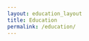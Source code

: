 ```yaml
---
layout: education_layout
title: Education
permalink: /education/
---
```


<!-- ## Masters Degree at the University of Washington in Computer Science

**Focus in:** Machine Learning

**Research:** Interactive Natural Language Processing

**Relevant Coursework**

Computer Vision, Compilers

## Bachelors Degree at the University of Washington in Computer Science

### Specialization: Data Science

**GPA**: 3.89/4.00

**Honors:** Magna Cum Laude

**Dean's List:** 2014-2018

**Relevant Coursework**

Discrete Mathematics and Structures, Algorithms, Probability and Statistics

Data Visualization, Systems Programming, Computer Networks, Databases, Database System Implementation

Artificial Intelligence, Matrix Algebra, Machine Learning, Natural Language Processing -->
